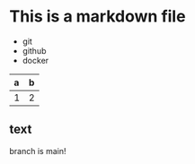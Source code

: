 # This is a markdown file 

- git
- github
- docker

|a|b|
|:--|:--|
|1|2|

## text

branch is main!